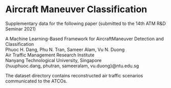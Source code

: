 # Aircraft Maneuver Classification

Supplementary data for the following paper (submitted to the 14th ATM R&D Seminar 2021)

A Machine Learning-Based Framework for AircraftManeuver Detection and Classification  
Phuoc H. Dang, Phu N. Tran, Sameer Alam, Vu N. Duong  
Air Traffic Management Research Institute  
Nanyang Technological University, Singapore  
{huuphuoc.dang, phutran, sameeralam, vu.duong}@ntu.edu.sg

The dataset directory contains reconstructed air traffic scenarios communicated to the ATCOs.
